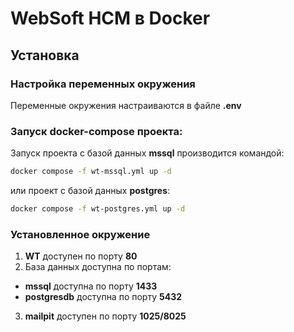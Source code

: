 # WebSoft HCM в Docker

## Установка

### Настройка переменных окружения

Переменные окружения настраиваются в файле **.env**

### Запуск docker-compose проекта:

Запуск проекта с базой данных **mssql** производится командой:
```bash
docker compose -f wt-mssql.yml up -d
```

или проект с базой данных **postgres**:
```bash
docker compose -f wt-postgres.yml up -d
```

### Установленное окружение

1. **WT** доступен по порту __80__
2. База данных доступна по портам:
  - **mssql** доступна по порту __1433__
  - **postgresdb** доступна по порту __5432__
3. **mailpit** доступен по порту __1025/8025__